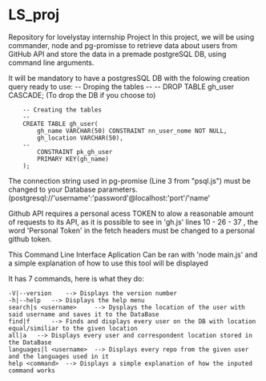 # LS_proj
Repository for lovelystay internship Project
In this project, we will be using commander, node and pg-promisse to 
retrieve data about users from GitHub API and store the data in a premade postgreSQL DB, using command line arguments.

It will be mandatory to have a postgresSQL DB with the folowing creation query ready to use:
		-- Droping the tables
		--
		-- DROP TABLE gh_user CASCADE; (To drop the DB if you choose to)

		-- Creating the tables
		--
		CREATE TABLE gh_user(
		    gh_name VARCHAR(50) CONSTRAINT nn_user_nome NOT NULL,
		    gh_location VARCHAR(50),
		--    
		    CONSTRAINT pk_gh_user
		    PRIMARY KEY(gh_name)
		);

The connection string used in pg-promise (Line 3 from "psql.js") must be changed to your Database parameters. (postgresql://'username':'password'@localhost:'port'/'name'

Github API requires a personal acess TOKEN to alow a reasonable amount of requests to its API, as it is possible to see in 'gh.js' lines 10 - 26 - 37 , the word 'Personal Token' in the fetch headers must be changed to a personal github token.


This Command Line Interface Aplication Can be ran with 'node main.js' and a simple explanation of how to use this tool will be displayed

It has 7 commands, here is what they do:

	-V|--version 	--> Displays the version number
	-h|--help	--> Displays the help menu
	search|s <username> 	--> Dysplays the location of the user with said username and saves it to the DataBase
	find|f		--> Finds and displays every user on the DB with location equal/similiar to the given location
	all|a	--> Displays every user and correspondent location stored in the DataBase
	languages|l <username>	--> Displays every repo from the given user and the languages used in it
	help <command>	--> Displays a simple explanation of how the inputed command works


